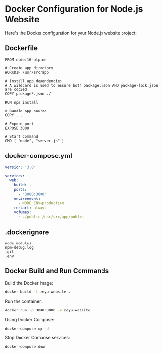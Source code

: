 # Docker Configuration for Node.js Website

Here's the Docker configuration for your Node.js website project:

## Dockerfile

```dockerfile:f:\LenovoSoftstore\Install\VScode\MyApplication\SIT323_5.1P\sit323-2025-prac2p\Dockerfile
FROM node:16-alpine

# Create app directory
WORKDIR /usr/src/app

# Install app dependencies
# A wildcard is used to ensure both package.json AND package-lock.json are copied
COPY package*.json ./

RUN npm install

# Bundle app source
COPY . .

# Expose port
EXPOSE 3000

# Start command
CMD [ "node", "server.js" ]
```

## docker-compose.yml

```yaml:f:\LenovoSoftstore\Install\VScode\MyApplication\SIT323_5.1P\sit323-2025-prac2p\docker-compose.yml
version: '3.8'

services:
  web:
    build: .
    ports:
      - "3000:3000"
    environment:
      - NODE_ENV=production
    restart: always
    volumes:
      - ./public:/usr/src/app/public
```

## .dockerignore

```plaintext:f:\LenovoSoftstore\Install\VScode\MyApplication\SIT323_5.1P\sit323-2025-prac2p\.dockerignore
node_modules
npm-debug.log
.git
.env
```

## Docker Build and Run Commands

Build the Docker image:

```bash
docker build -t zeyu-website .
```

Run the container:

```bash
docker run -p 3000:3000 -d zeyu-website
```

Using Docker Compose:

```bash
docker-compose up -d
```

Stop Docker Compose services:

```bash
docker-compose down
```
